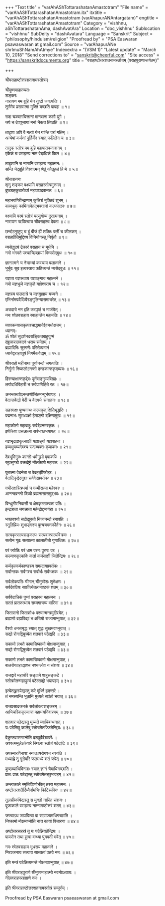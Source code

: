 +++
"Text title" = "varAhAShTottarashatanAmastotram"
"File name" = "varAhAShTottarashatanAmastotram.itx"
itxtitle = "varAhAShTottarashatanAmastotram (varAhapurANAntargatam)"
engtitle = "varAhAShTottarashatanAmastotram"
Category = "vishhnu, aShTottarashatanAma, dashAvatAra"
Location = "doc_vishhnu"
Sublocation = "vishhnu"
SubDeity = "dashAvatara"
Language = "Sanskrit"
Subject = "philosophy/hinduism/religion"
"Proofread by" = "PSA Easwaran psawaswaran at gmail.com"
Source = "varAhapurANe shrImuShNamAhAtmye"
Indexextra = "(VSM 1)"
"Latest update" = "March 10, 2018"
"Send corrections to" = "sanskrit@cheerful.com"
"Site access" = "https://sanskritdocuments.org"
title = "वराहाष्टोत्तरशतनामस्तोत्रम् (वराहपुराणान्तर्गतम्)"

+++
  
 श्रीवराहाष्टोत्तरशतनामस्तोत्रम्   
  
श्रीमुष्णमाहात्म्यतः  
शङ्करः  
नारायण मम ब्रूहि येन तुष्टो जगत्पतिः ।  
तूर्णमेव प्रसन्नात्मा मुक्तिं यच्छति पापहा ॥ १॥  
  
सदा चञ्चलचित्तानां मानवानां कलौ युगे ।  
जपे च देवपूजायां मनो नैकत्र तिष्ठति ॥ २॥  
  
तादृशा अपि वै मर्त्या येन यान्ति परां गतिम् ।  
अन्येषां कर्मणां पुर्तिर्येन स्यात् फलितेन च ॥ ३॥  
  
तादृक् स्तोत्रं मम ब्रूहि महापातकनाशनम् ।  
एकैकं च वराहस्य नाम वेदाधिकं किल ॥ ४॥  
  
तादृशानि च नामानि वराहस्य महात्मनः ।  
सन्ति चेद्ब्रूहि विश्वात्मन् श्रेतुं कौतूहलं हि मे ॥ ५॥  
  
श्रीनारायणः  
शृणु शङ्कर वक्ष्यामि वराहस्तोत्रमुत्तमम् ।  
दुष्टग्रहकुठारोऽयं महापापदवानलः ॥ ६॥  
  
महाभयगिरीन्द्राणाम् कुलिशं मुक्तिदं शुभम् ।  
कामधुक् कामिनामेतद्भक्तानां कल्पपादपः ॥ ७॥  
  
वक्ष्यामि परमं स्तोत्रं यत्सुगोप्यं दुरात्मनाम् ।  
नारायण ऋषिश्चात्र श्रीवराहश्च देवता ॥ ८॥  
  
छन्दोऽनुष्टुप् च हुं बीजं ह्रीं शक्तिः क्लीं च कीलकम् ।  
वराहप्रीतिमुद्दिश्य विनियोगस्तु निर्वृतौ ॥ ९॥  
  
न्यसेद्धृदयं द्रेकारं वराहाय च मूर्धनि ।  
नमो भगवते पश्चाच्छिखायां विन्यसेद्बुधः ॥ १०॥  
  
ज्ञानात्मने च नेत्राभ्यां कवचाय बलात्मने ।  
भूर्भुवः सुव इत्यस्त्राय फटित्यन्तं न्यसेद्बुधः ॥ ११॥  
  
यज्ञाय यज्ञरूपाय यज्ञाङ्गाय महात्मने ।  
नमो यज्ञभुजे यज्ञकृते यज्ञेश्वराय च ॥ १२॥  
  
यज्ञस्य फलदात्रे च यज्ञगुह्याय यज्वने ।  
एभिर्नामपदैर्दिव्यैरङ्गुलिन्यासमाचरेत् ॥ १३॥  
  
अन्नदात्रे नम इति करपृष्ठं च मार्जयेत् ।  
नमः श्वेतवराहाय स्वाहान्तेन महामतिः ॥ १४॥  
  
व्यापकन्यासकृत्पश्चाद्ध्यायेद्देवमधोक्षजम् ।  
ध्यानम्-  
ॐ श्वेतं सुदर्शनदराङ्कितबाहुयुग्मं  
दंष्ट्राकरालवदनं धराय समेतम् ।  
ब्रह्मादिभिः सुरगणैः परिसेव्यमानं  
ध्यायेद्वराहवपुषं निगमैकवेद्यम् ॥ १५॥  
  
श्रीवराहो महीनाथः पूर्णानन्दो जगत्पतिः ।  
निर्गुणो निष्कलोऽनन्तो दण्डकान्तकृदव्ययः ॥ १६॥  
  
हिरण्याक्षान्तकृद्देवः पूर्णषाड्गुण्यविग्रहः ।  
लयोदधिविहारी च सर्वप्राणिहिते रतः ॥ १७॥  
  
अनन्तरूपोऽनन्तश्रीर्जितमन्युर्भयापहः ।  
वेदान्तवेद्यो वेदी च वेदगर्भः सनातनः ॥ १८॥  
  
सहस्राक्षः पुण्यगन्धः कल्पकृत् क्षितिभृद्धरिः ।  
पद्मनाभः सुराध्यक्षो हेमाङ्गो दक्षिणामुखः ॥ १९॥  
  
महाकोलो महाबाहुः सर्वदेवनमस्कृतः ।  
हृषीकेशः प्रसन्नात्मा सर्वभक्तभयापहः ॥ २०॥  
  
यज्ञभृद्यज्ञकृत्साक्षी यज्ञाङ्गो यज्ञवाहनः ।  
हव्यभुघव्यदेवश्च सदाव्यक्तः कृपाकरः ॥ २१॥  
  
देवभूमिगुरुः कान्तो धर्मगुह्यो वृषाकपिः ।  
स्रुवत्तुण्डो वक्रदंष्ट्रो नीलकेशो महाबलः ॥ २२॥  
  
पूतात्मा वेदनेता च वेदहर्तृशिरोहरः ।  
वेदादिकृद्वेदगुह्यः सर्ववेदप्रवर्तकः ॥ २३॥  
  
गभीराक्षस्त्रिधर्मा च गम्भीरात्मा महेश्वरः ।  
आनन्दवनगो दिव्यो ब्रह्मनासासमुद्भवः ॥ २४॥  
  
विन्धुतीरनिवासी च क्षेमकृत्सात्त्वतां पतिः ।  
इन्द्रत्राता जगत्त्राता महेन्द्रोद्दण्वर्गहा ॥ २५॥  
  
भक्तवश्यो सदोद्युक्तो निजानन्दो रमापतिः ।  
स्तुतिप्रियः शुभाङ्गश्च पुण्यश्रवणकीर्तनः ॥ २६॥  
  
सत्यकृत्सत्यसङ्कल्पः सत्यवाक्सत्यविक्रमः ।  
सत्येन गूढः सत्यात्मा कालातीतो गुणाधिकः ॥ २७॥  
  
परं ज्योतिः परं धाम परमः पुरुषः परः ।  
कल्याणकृत्कविः कर्ता कर्मसाक्षी जितेन्द्रियः ॥ २८॥  
  
कर्मकृत्कर्मकाण्डस्य सम्प्रदायप्रवर्तकः ।  
सर्वान्तकः सर्वगश्च सर्वार्थः सर्वभक्षकः ॥ २९॥  
  
सर्वलोकपतिः श्रीमान् श्रीमुष्णेशः शुभेक्षणः ।  
सर्वदेवप्रियः साक्षीत्येतन्नामाष्टकं शतम् ॥ ३०॥  
  
सर्ववेदाधिकं पुण्यं वराहस्य महात्मनः ।  
सततं प्रातरुत्थाय सम्यगाचम्य वारिणा ॥ ३१॥  
  
जितासनो जितक्रोधः पश्चान्मन्त्रमुदीरयेत् ।  
ब्राह्मणो ब्रह्मविद्यां च क्षत्रियो राज्यमाप्नुयात् ॥ ३२॥  
  
वैश्यो धनसमृद्धः स्यात् शूद्रः सुखमवाप्नुयात् ।  
सद्यो रोगाद्विमुच्येत शतवारं पठेद्यदि ॥ ३३॥  
  
सकामो लभते कामान्निष्कामो मोक्षमाप्नुयात् ।  
सद्यो रोगाद्विमुच्येत शतवारं पठेद्यदि ॥ ३३॥  
  
सकामो लभते कामान्निष्कामो मोक्षमाप्नुयात् ।  
बालरोगग्रहाद्याश्च नश्यन्त्येव न संशयः ॥ ३४॥  
  
राजद्वारे महाघोरे सङ्ग्रामे शत्रुसङ्कटे ।  
स्तोत्रमेतन्महापुण्यं पठेत्सद्यो भयापहम् ॥ ३५॥  
  
इत्येतद्धारयेद्यस्तु करे मूर्ध्नि हृदन्तरे ।  
तं नमस्यन्ति भूतानि मुच्यते सर्वतो भयात् ॥ ३६॥  
  
राजप्रसादजनकं सर्वलोकवशङ्करम् ।  
आभिचरिककृत्यान्तं महाभयनिवारणम् ॥ ३७॥  
  
शतवारं पठेद्यस्तु मुच्यते व्याधिबन्धनात् ।  
यः पठेत्त्रिषु कालेषु स्तोत्रमेतज्जितेन्द्रियः ॥ ३८॥  
  
वैकुण्ठवासमाप्नोति दशपुर्वैर्दशापरैः ।  
अश्वत्थमूलेऽर्कवारे स्थित्वा स्तोत्रं पठेद्यदि ॥ ३९॥  
  
अपस्मारविनाशः स्यात्क्षयरोगश्च नश्यति ।  
मध्याह्ने तु गुरोर्वारे जलमध्ये शतं जपेत् ॥ ४०॥  
  
कुष्ठव्याधिविनाशः स्यात् ज्ञानं चैवाधिगच्छाति ।  
प्रातः प्रातः पठेद्यस्तु स्तोत्रमेतच्छुभावहम् ॥ ४१॥  
  
अन्त्यकाले स्मृतिर्विष्णोर्भवेत् तस्य महात्मनः ।  
अष्टोत्तरशतैर्दिव्यैर्नामभिः किटिरूपिणः ॥ ४२॥  
  
तुलसीमर्पयेद्यस्तु स मुक्तो नास्ति संशयः ।  
पूजाकाले वराहस्य नाम्नामष्टोत्तरं शतम् ॥ ४३॥  
  
जप्त्वाऽथ जापयित्वा वा साम्राज्यमधिगच्छाति ।  
निष्कामो मोक्षमाप्नोति नात्र कार्या विचारणा ॥ ४४॥  
  
अष्टोत्तरसहस्रं तु यः पठेन्नियतेन्द्रियः ।  
पायसेन तथा हुत्वा वन्ध्या पुत्रवती भवेत् ॥ ४५॥  
  
नमः श्वेतवराहाय भूधराय महात्मने ।  
निरञ्जनाय सत्याय सात्त्वतां पतये नमः ॥ ४६॥  
  
इति मन्त्रं पठेन्नित्यमन्ते मोक्षमवाप्नुयात् ॥ ४७॥  
  
इति श्रीवराहपुराणे श्रीमुष्णमाहात्म्ये नवमोऽध्यायः ।  
नीलवराहपरब्रह्मणे नमः ।  
  
इति श्रीवराहाष्टोत्तरशतनामस्तोत्रं सम्पूर्णम् ।  
  
  
Proofread by PSA Easwaran psaeaswaran at gmail.com  
  
